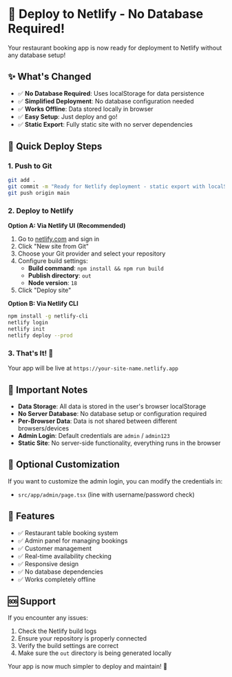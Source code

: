 # 🚀 Deploy to Netlify - No Database Required!

Your restaurant booking app is now ready for deployment to Netlify without any database setup!

## ✨ What's Changed

- ✅ **No Database Required**: Uses localStorage for data persistence
- ✅ **Simplified Deployment**: No database configuration needed
- ✅ **Works Offline**: Data stored locally in browser
- ✅ **Easy Setup**: Just deploy and go!
- ✅ **Static Export**: Fully static site with no server dependencies

## 🚀 Quick Deploy Steps

### 1. Push to Git
```bash
git add .
git commit -m "Ready for Netlify deployment - static export with localStorage"
git push origin main
```

### 2. Deploy to Netlify

**Option A: Via Netlify UI (Recommended)**
1. Go to [netlify.com](https://netlify.com) and sign in
2. Click "New site from Git"
3. Choose your Git provider and select your repository
4. Configure build settings:
   - **Build command**: `npm install && npm run build`
   - **Publish directory**: `out`
   - **Node version**: `18`
5. Click "Deploy site"

**Option B: Via Netlify CLI**
```bash
npm install -g netlify-cli
netlify login
netlify init
netlify deploy --prod
```

### 3. That's It! 🎉

Your app will be live at `https://your-site-name.netlify.app`

## 📝 Important Notes

- **Data Storage**: All data is stored in the user's browser localStorage
- **No Server Database**: No database setup or configuration required
- **Per-Browser Data**: Data is not shared between different browsers/devices
- **Admin Login**: Default credentials are `admin` / `admin123`
- **Static Site**: No server-side functionality, everything runs in the browser

## 🔧 Optional Customization

If you want to customize the admin login, you can modify the credentials in:
- `src/app/admin/page.tsx` (line with username/password check)

## 🎯 Features

- ✅ Restaurant table booking system
- ✅ Admin panel for managing bookings
- ✅ Customer management
- ✅ Real-time availability checking
- ✅ Responsive design
- ✅ No database dependencies
- ✅ Works completely offline

## 🆘 Support

If you encounter any issues:
1. Check the Netlify build logs
2. Ensure your repository is properly connected
3. Verify the build settings are correct
4. Make sure the `out` directory is being generated locally

Your app is now much simpler to deploy and maintain! 🎉
